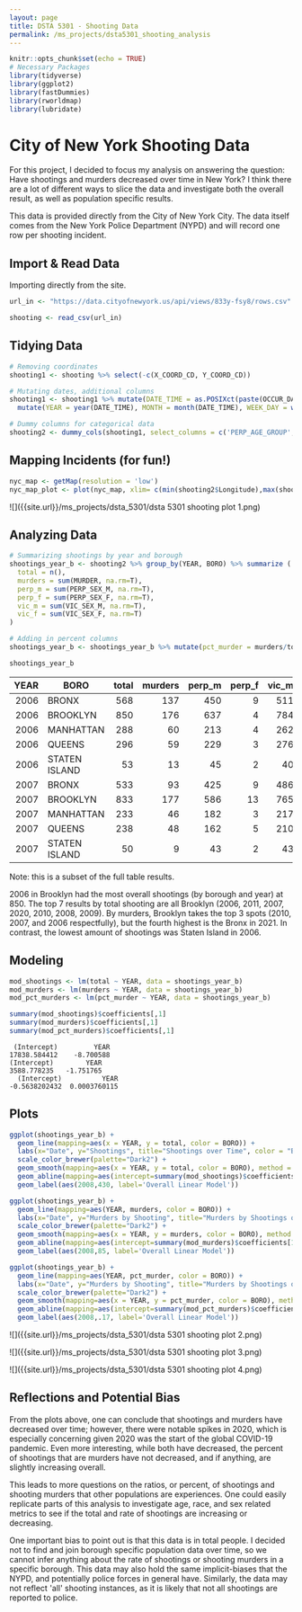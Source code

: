 ```yaml
---
layout: page
title: DSTA 5301 - Shooting Data
permalink: /ms_projects/dsta5301_shooting_analysis
---
```


```r
knitr::opts_chunk$set(echo = TRUE)
# Necessary Packages
library(tidyverse)
library(ggplot2)
library(fastDummies)
library(rworldmap)
library(lubridate)
```
# City of New York Shooting Data
For this project, I decided to focus my analysis on answering the question: Have shootings and murders decreased over time in New York? I think there are a lot of different ways to slice the data and investigate both the overall result, as well as population specific results.

This data is provided directly from the City of New York City. The data itself comes from the New York Police Department (NYPD) and will record one row per shooting incident.

## Import & Read Data
Importing directly from the site.
```r
url_in <- "https://data.cityofnewyork.us/api/views/833y-fsy8/rows.csv"

shooting <- read_csv(url_in)
```

## Tidying Data
```r
# Removing coordinates
shooting1 <- shooting %>% select(-c(X_COORD_CD, Y_COORD_CD))

# Mutating dates, additional columns
shooting1 <- shooting1 %>% mutate(DATE_TIME = as.POSIXct(paste(OCCUR_DATE," ",OCCUR_TIME),format = "%m/%d/%Y  %H:%M:%S")) %>% mutate(SAME_AGE_GROUP = case_when(PERP_AGE_GROUP == VIC_AGE_GROUP ~ 1, TRUE ~ 0)) %>% mutate(SAME_SEX = case_when(PERP_SEX == VIC_SEX ~ 1, TRUE ~ 0)) %>% mutate(SAME_RACE = case_when(PERP_RACE == VIC_RACE ~ 1, TRUE ~ 0)) %>% mutate(MURDER = case_when(STATISTICAL_MURDER_FLAG == TRUE ~ 1, TRUE ~ 0)) %>% 
  mutate(YEAR = year(DATE_TIME), MONTH = month(DATE_TIME), WEEK_DAY = wday(DATE_TIME))

# Dummy columns for categorical data
shooting2 <- dummy_cols(shooting1, select_columns = c('PERP_AGE_GROUP', 'PERP_SEX', 'PERP_RACE', 'VIC_AGE_GROUP', 'VIC_SEX', 'VIC_RACE'), remove_selected_columns = FALSE)
```

## Mapping Incidents (for fun!)
```r
nyc_map <- getMap(resolution = 'low')
nyc_map_plot <- plot(nyc_map, xlim= c(min(shooting2$Longitude),max(shooting2$Longitude)), ylim= c(min(shooting2$Latitude),max(shooting2$Latitude))) + points(shooting2$Longitude, shooting2$Latitude, col= factor(shooting2$MURDER))
```

![]({{site.url}}/ms_projects/dsta_5301/dsta 5301 shooting plot 1.png)

## Analyzing Data
```r
# Summarizing shootings by year and borough
shootings_year_b <- shooting2 %>% group_by(YEAR, BORO) %>% summarize (
  total = n(), 
  murders = sum(MURDER, na.rm=T), 
  perp_m = sum(PERP_SEX_M, na.rm=T), 
  perp_f = sum(PERP_SEX_F, na.rm=T), 
  vic_m = sum(VIC_SEX_M, na.rm=T),
  vic_f = sum(VIC_SEX_F, na.rm=T)
)

# Adding in percent columns
shootings_year_b <- shootings_year_b %>% mutate(pct_murder = murders/total, pct_perp_m = perp_m/total, pct_perp_f = perp_f/total, pct_vic_m = vic_m/total, pct_vic_f = vic_f/total)

shootings_year_b
```

| YEAR <dbl> | BORO <chr>    | total <int> | murders <dbl> | perp_m <int> | perp_f <int> | vic_m <int> | vic_f <int> | pct_murder <dbl> | pct_perp_m <dbl> |
|-----------:|---------------|------------:|--------------:|-------------:|-------------:|------------:|------------:|-----------------:|-----------------:|
|       2006 | BRONX         |         568 |           137 |          450 |            9 |         511 |          57 |       0.24119718 |        0.7922535 |
|       2006 | BROOKLYN      |         850 |           176 |          637 |            4 |         784 |          66 |       0.20705882 |        0.7494118 |
|       2006 | MANHATTAN     |         288 |            60 |          213 |            4 |         262 |          26 |       0.20833333 |        0.7395833 |
|       2006 | QUEENS        |         296 |            59 |          229 |            3 |         276 |          20 |       0.19932432 |        0.7736486 |
|       2006 | STATEN ISLAND |          53 |            13 |           45 |            2 |          40 |          13 |       0.24528302 |        0.8490566 |
|       2007 | BRONX         |         533 |            93 |          425 |            9 |         486 |          46 |       0.17448405 |        0.7973734 |
|       2007 | BROOKLYN      |         833 |           177 |          586 |           13 |         765 |          67 |       0.21248499 |        0.7034814 |
|       2007 | MANHATTAN     |         233 |            46 |          182 |            3 |         217 |          14 |       0.19742489 |        0.7811159 |
|       2007 | QUEENS        |         238 |            48 |          162 |            5 |         210 |          28 |       0.20168067 |        0.6806723 |
|       2007 | STATEN ISLAND |          50 |             9 |           43 |            2 |          43 |           7 |       0.18000000 |        0.8600000 |

Note: this is a subset of the full table results.

2006 in Brooklyn had the most overall shootings (by borough and year) at 850. The top 7 results by total shooting are all Brooklyn (2006, 2011, 2007, 2020, 2010, 2008, 2009). By murders, Brooklyn takes the top 3 spots (2010, 2007, and 2006 respectfully), but the fourth highest is the Bronx in 2021. In contrast, the lowest amount of shootings was Staten Island in 2006.

## Modeling
```r
mod_shootings <- lm(total ~ YEAR, data = shootings_year_b)
mod_murders <- lm(murders ~ YEAR, data = shootings_year_b)
mod_pct_murders <- lm(pct_murder ~ YEAR, data = shootings_year_b)

summary(mod_shootings)$coefficients[,1]
summary(mod_murders)$coefficients[,1]
summary(mod_pct_murders)$coefficients[,1]
```

```
 (Intercept)         YEAR 
17838.584412    -8.700588 
(Intercept)        YEAR 
3588.778235   -1.751765 
  (Intercept)          YEAR 
-0.5638202432  0.0003760115 
```

## Plots
```r
ggplot(shootings_year_b) +
  geom_line(mapping=aes(x = YEAR, y = total, color = BORO)) +
  labs(x="Date", y="Shootings", title="Shootings over Time", color = "Borough") +
  scale_color_brewer(palette="Dark2") +
  geom_smooth(mapping=aes(x = YEAR, y = total, color = BORO), method = "lm", se=F, linetype=2) +
  geom_abline(mapping=aes(intercept=summary(mod_shootings)$coefficients[1],slope=summary(mod_shootings)$coefficients[2]), col = 'black', linetype = 2, size=1) +
  geom_label(aes(2008,430, label='Overall Linear Model'))

ggplot(shootings_year_b) +
  geom_line(mapping=aes(YEAR, murders, color = BORO)) +
  labs(x="Date", y="Murders by Shooting", title="Murders by Shootings over Time", color = "Borough") +
  scale_color_brewer(palette="Dark2") +
  geom_smooth(mapping=aes(x = YEAR, y = murders, color = BORO), method = "lm", se=F, linetype=2) + 
  geom_abline(mapping=aes(intercept=summary(mod_murders)$coefficients[1],slope=summary(mod_murders)$coefficients[2]), col = 'black', linetype = 2, size=1) +
  geom_label(aes(2008,85, label='Overall Linear Model'))

ggplot(shootings_year_b) +
  geom_line(mapping=aes(YEAR, pct_murder, color = BORO)) +
  labs(x="Date", y="Murders by Shooting", title="Murders by Shootings over Time", color = "Borough") +
  scale_color_brewer(palette="Dark2") +
  geom_smooth(mapping=aes(x = YEAR, y = pct_murder, color = BORO), method = "lm", se=F, linetype=2) + 
  geom_abline(mapping=aes(intercept=summary(mod_pct_murders)$coefficients[1],slope=summary(mod_pct_murders)$coefficients[2]), col = 'black', linetype = 2, size=1) +
  geom_label(aes(2008,.17, label='Overall Linear Model'))

```

![]({{site.url}}/ms_projects/dsta_5301/dsta 5301 shooting plot 2.png)

![]({{site.url}}/ms_projects/dsta_5301/dsta 5301 shooting plot 3.png)

![]({{site.url}}/ms_projects/dsta_5301/dsta 5301 shooting plot 4.png)

## Reflections and Potential Bias
From the plots above, one can conclude that shootings and murders have decreased over time; however, there were notable spikes in 2020, which is especially concerning given 2020 was the start of the global COVID-19 pandemic. Even more interesting, while both have decreased, the percent of shootings that are murders have not decreased, and if anything, are slightly increasing overall. 

This leads to more questions on the ratios, or percent, of shootings and shooting murders that other populations are experiences. One could easily replicate parts of this analysis to investigate age, race, and sex related metrics to see if the total and rate of shootings are increasing or decreasing.

One important bias to point out is that this data is in total people. I decided not to find and join borough specific population data over time, so we cannot infer anything about the rate of shootings or shooting murders in a specific borough. This data may also hold the same implicit-biases that the NYPD, and potentially police forces in general have. Similarly, the data may not reflect 'all' shooting instances, as it is likely that not all shootings are reported to police. 